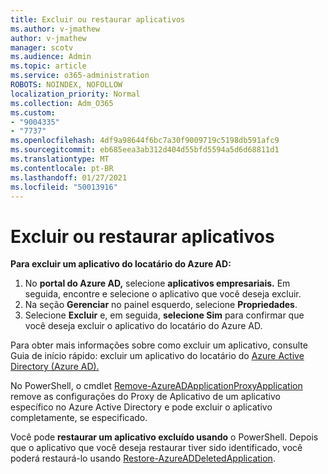 ```yaml
---
title: Excluir ou restaurar aplicativos
ms.author: v-jmathew
author: v-jmathew
manager: scotv
ms.audience: Admin
ms.topic: article
ms.service: o365-administration
ROBOTS: NOINDEX, NOFOLLOW
localization_priority: Normal
ms.collection: Adm_O365
ms.custom:
- "9004335"
- "7737"
ms.openlocfilehash: 4df9a98644f6bc7a30f9009719c5198db591afc9
ms.sourcegitcommit: eb685eea3ab312d404d55bfd5594a5d6d68811d1
ms.translationtype: MT
ms.contentlocale: pt-BR
ms.lasthandoff: 01/27/2021
ms.locfileid: "50013916"
---
```

# <a name="delete-or-restore-applications"></a>Excluir ou restaurar aplicativos

**Para excluir um aplicativo do locatário do Azure AD:**

1. No **portal do Azure AD,** selecione **aplicativos empresariais.** Em seguida, encontre e selecione o aplicativo que você deseja excluir.
2. Na seção **Gerenciar** no painel esquerdo, selecione **Propriedades**.
3. Selecione **Excluir** e, em seguida, **selecione Sim** para confirmar que você deseja excluir o aplicativo do locatário do Azure AD.

Para obter mais informações sobre como excluir um aplicativo, consulte Guia de início rápido: excluir um aplicativo do locatário do [Azure Active Directory (Azure AD).](https://docs.microsoft.com/azure/active-directory/manage-apps/delete-application-portal#delete-an-application-from-your-azure-ad-tenant)

No PowerShell, o cmdlet [Remove-AzureADApplicationProxyApplication](https://docs.microsoft.com/powershell/module/azuread/remove-azureadapplicationproxyapplication) remove as configurações do Proxy de Aplicativo de um aplicativo específico no Azure Active Directory e pode excluir o aplicativo completamente, se especificado.

Você pode **restaurar um aplicativo excluído usando** o PowerShell. Depois que o aplicativo que você deseja restaurar tiver sido identificado, você poderá restaurá-lo usando [Restore-AzureADDeletedApplication](https://docs.microsoft.com/powershell/module/azuread/restore-azureaddeletedapplication).
